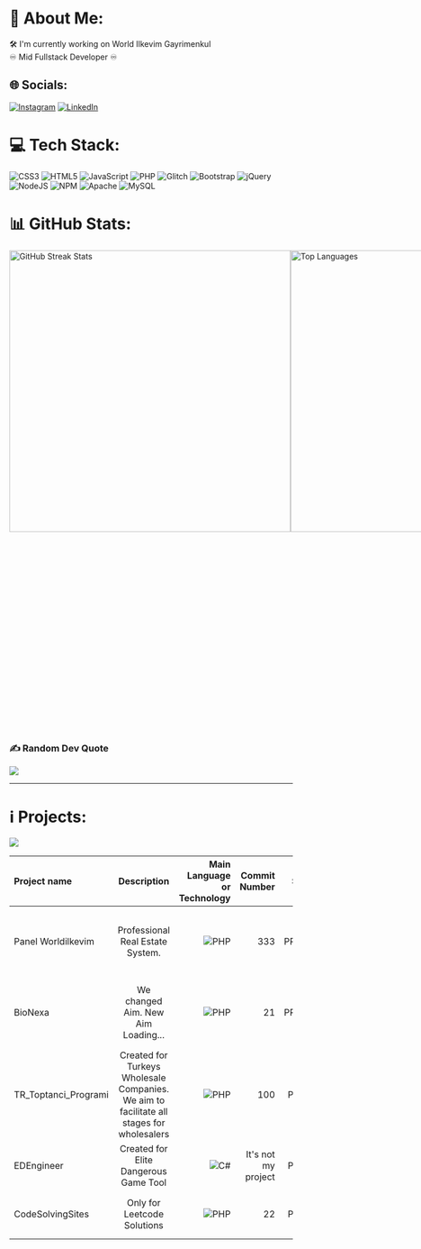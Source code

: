 # 💫 About Me:
🛠 I'm currently working on World Ilkevim Gayrimenkul<br>♾ Mid Fullstack Developer ♾ <br>


## 🌐 Socials:
[![Instagram](https://img.shields.io/badge/Instagram-%23E4405F.svg?logo=Instagram&logoColor=white)](https://instagram.com/dev.mdeniz) [![LinkedIn](https://img.shields.io/badge/LinkedIn-%230077B5.svg?logo=linkedin&logoColor=white)](https://linkedin.com/in/mehmet-deniz-kumcu-081b00187) 

# 💻 Tech Stack:
![CSS3](https://img.shields.io/badge/css3-%231572B6.svg?style=for-the-badge&logo=css3&logoColor=white) ![HTML5](https://img.shields.io/badge/html5-%23E34F26.svg?style=for-the-badge&logo=html5&logoColor=white) ![JavaScript](https://img.shields.io/badge/javascript-%23323330.svg?style=for-the-badge&logo=javascript&logoColor=%23F7DF1E) ![PHP](https://img.shields.io/badge/php-%23777BB4.svg?style=for-the-badge&logo=php&logoColor=white) ![Glitch](https://img.shields.io/badge/glitch-%233333FF.svg?style=for-the-badge&logo=glitch&logoColor=white) ![Bootstrap](https://img.shields.io/badge/bootstrap-%23563D7C.svg?style=for-the-badge&logo=bootstrap&logoColor=white) ![jQuery](https://img.shields.io/badge/jquery-%230769AD.svg?style=for-the-badge&logo=jquery&logoColor=white) ![NodeJS](https://img.shields.io/badge/node.js-6DA55F?style=for-the-badge&logo=node.js&logoColor=white) ![NPM](https://img.shields.io/badge/NPM-%23000000.svg?style=for-the-badge&logo=npm&logoColor=white) ![Apache](https://img.shields.io/badge/apache-%23D42029.svg?style=for-the-badge&logo=apache&logoColor=white) ![MySQL](https://img.shields.io/badge/mysql-%2300f.svg?style=for-the-badge&logo=mysql&logoColor=white)
# 📊 GitHub Stats:
<div style="display: flex; flex-direction: row; justify-content: space-between;">
<img src="https://github-readme-streak-stats.herokuapp.com/?user=devmdeniz&theme=dark&hide_border=false" alt="GitHub Streak Stats" width="500">
<img src="https://github-readme-stats.vercel.app/api/wakatime?username=devmdeniz&show_icons=true&locale=en&theme=transparent&include_all_commits=true&count_private=true&layout=compact&hide=other,roff,text,gdscript,Blade%20Template,Bash,GDScript3,ActionScript,ActionScript%203,C,Gitignore%20file,Apache%20Config" alt="Top Languages" width="500"><br><img src="https://wakatime.com/badge/user/a8d57a8c-a949-4681-8e53-8f13be475d02.svg"><img src="https://wakatime.com/badge/user/a8d57a8c-a949-4681-8e53-8f13be475d02.svg"><img src="https://wakatime.com/badge/user/a8d57a8c-a949-4681-8e53-8f13be475d02.svg"><img src="https://wakatime.com/badge/user/a8d57a8c-a949-4681-8e53-8f13be475d02.svg">
<img src="http://github-profile-summary-cards.vercel.app/api/cards/profile-details?username=devmdeniz&theme=dark&hide_border=false&hide=hack,less,shell&include_all_commits=true&count_private=true&layout=compact" alt="Profile Summary Cards" width="850">
</div>

### ✍️ Random Dev Quote

![](https://quotes-github-readme.vercel.app/api?type=horizontal&theme=radical)


---
# ℹ️ Projects:
[![](https://visitcount.itsvg.in/api?id=devmdeniz&icon=7&color=1)](https://visitcount.itsvg.in)

<!-- Proudly created with GPRM ( https://gprm.itsvg.in ) -->



| Project name      | Description | Main Language or Technology     | Commit Number | STATE | WHY
| :---        |    :----:   |          ---: |          ---: |          ---: |          ---: |
| Panel Worldilkevim      | Professional Real Estate System.        | ![PHP](https://img.shields.io/badge/php-%23777BB4.svg?style=for-the-badge&logo=php&logoColor=white) | 333 | PRIVATE | Only For Project Tracking Purposes Due To Company's Copyright
| BioNexa | We changed Aim. New Aim Loading... | ![PHP](https://img.shields.io/badge/php-%23777BB4.svg?style=for-the-badge&logo=php&logoColor=white) | 21 | PRIVATE | We check whether TUBITAK supports open source projects.
| TR_Toptanci_Programi | Created for Turkeys Wholesale Companies. We aim to facilitate all stages for wholesalers | ![PHP](https://img.shields.io/badge/php-%23777BB4.svg?style=for-the-badge&logo=php&logoColor=white) | 100 | PUBLIC | STOPPED DEVELOPMENT |
| EDEngineer | Created for Elite Dangerous Game Tool | ![C#](https://img.shields.io/badge/c%23-%23239120.svg?style=for-the-badge&logo=c-sharp&logoColor=white) | It's not my project | PUBLIC | I helped with Turkish language support
| CodeSolvingSites | Only for Leetcode Solutions | ![PHP](https://img.shields.io/badge/php-%23777BB4.svg?style=for-the-badge&logo=php&logoColor=white) | 22 | PUBLIC | Leetcode Problem Solutions for Learning Road
